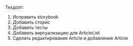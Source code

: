 Техдолг:

1. Исправить storybook
2. Добавить сторис
3. Добавить тесты
4. Добавить виртуализацию для ArticleList
5. Сделать редактирование Article и добавление Article

